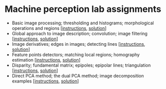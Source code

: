 # Machine perception lab assignments

- Basic image processing; thresholding and histograms; morphological operations and regions [[instructions](assignment1/instructions.pdf), [solution](assignment1/exersise.ipynb)]
- Global approach to image description; convolution; image filtering [[instructions](assignment2/instructions.pdf), [solution](assignment2/exercise.ipynb)]
- Image derivatives; edges in images; detecting lines [[instructions](assignment3/instructions.pdf), [solution](assignment3/exercise.ipynb)]
- Feature points detectors; matching local regions; homography estimation [[instructions](assignment4/instructions.pdf), [solution](assignment4/exercise.ipynb)]
- Disparity; fundamental matrix; epipoles; epipolar lines; triangulation [[instructions](assignment5/instructions.pdf), [solution](assignment5/exercise.ipynb)]
- Direct PCA method; the dual PCA method; image decomposition examples [[instructions](assignment6/instructions.pdf), [solution](assignment6/exercise.ipynb)]
